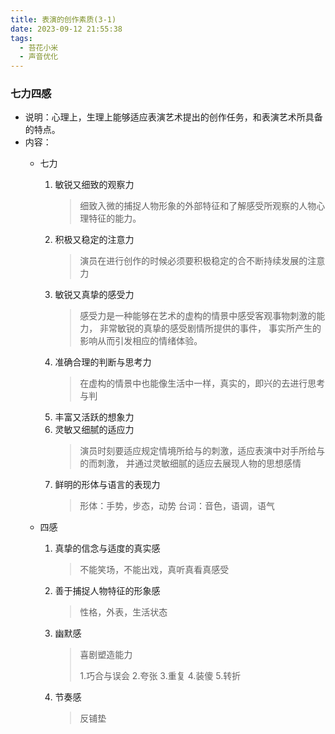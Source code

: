 ```yaml
---
title: 表演的创作素质(3-1)
date: 2023-09-12 21:55:38
tags:
  - 苔花小米
  - 声音优化
---
```


### 七力四感

- 说明：心理上，生理上能够适应表演艺术提出的创作任务，和表演艺术所具备的特点。
- 内容：
  - 七力
    1. 敏锐又细致的观察力
        > 细致入微的捕捉人物形象的外部特征和了解感受所观察的人物心理特征的能力。
    2. 积极又稳定的注意力
        > 演员在进行创作的时候必须要积极稳定的合不断持续发展的注意力
    3. 敏锐又真挚的感受力
        > 感受力是一种能够在艺术的虚构的情景中感受客观事物刺激的能力，
        > 非常敏锐的真挚的感受剧情所提供的事件，
        > 事实所产生的影响从而引发相应的情绪体验。
    4. 准确合理的判断与思考力
        > 在虚构的情景中也能像生活中一样，真实的，即兴的去进行思考与判
    5. 丰富又活跃的想象力
    6. 灵敏又细腻的适应力
        > 演员时刻要适应规定情境所给与的刺激，适应表演中对手所给与的而刺激，
        > 并通过灵敏细腻的适应去展现人物的思想感情
    7. 鲜明的形体与语言的表现力
        > 形体：手势，步态，动势
        > 台词：音色，语调，语气

  - 四感
    1. 真挚的信念与适度的真实感
        > 不能笑场，不能出戏，真听真看真感受
    2. 善于捕捉人物特征的形象感
        > 性格，外表，生活状态
    3. 幽默感
        > 喜剧塑造能力
        >
        > 1.巧合与误会
        > 2.夸张
        > 3.重复
        > 4.装傻
        > 5.转折
        >
    4. 节奏感
        > 反铺垫
